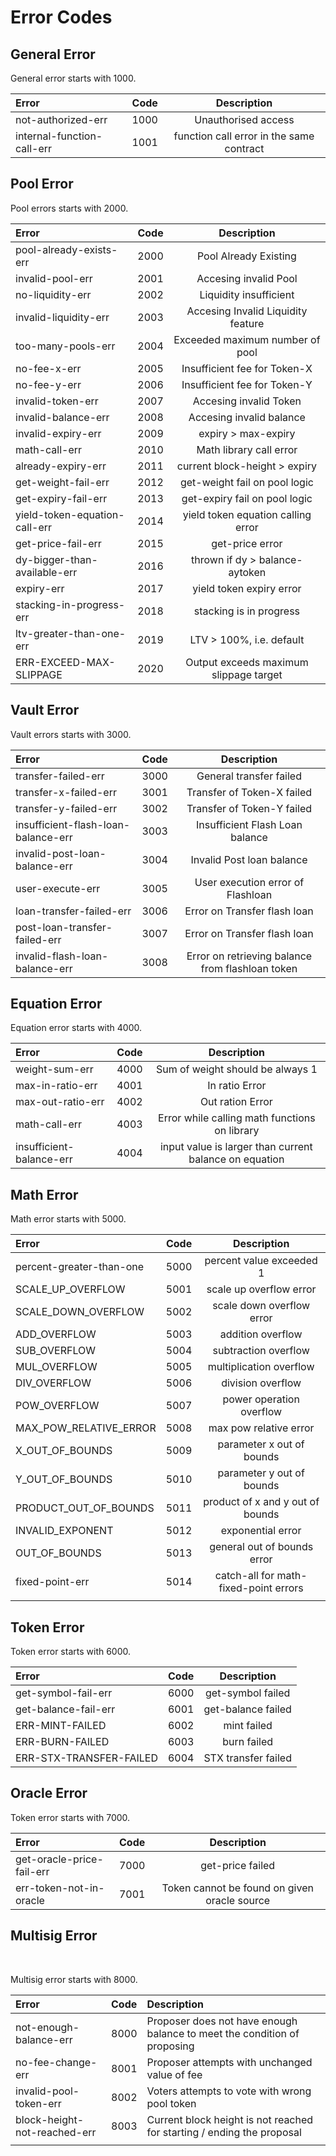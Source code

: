 # Error Codes

## General Error

General error starts with 1000.

| Error | Code | Description |
| :--- | :---: | :---: |
| not-authorized-err | 1000 | Unauthorised access |
| internal-function-call-err | 1001 | function call error in the same contract |

## Pool Error

Pool errors starts with 2000.

| Error | Code | Description |
| :--- | :---: | :---: |
| pool-already-exists-err | 2000 | Pool Already Existing |
| invalid-pool-err | 2001 | Accesing invalid Pool |
| no-liquidity-err | 2002 | Liquidity insufficient |
| invalid-liquidity-err | 2003 | Accesing Invalid Liquidity feature |
| too-many-pools-err | 2004 | Exceeded maximum number of pool |
| no-fee-x-err | 2005 | Insufficient fee for Token-X |
| no-fee-y-err | 2006 | Insufficient fee for Token-Y |
| invalid-token-err | 2007 | Accesing invalid Token |
| invalid-balance-err | 2008 | Accesing invalid balance |
| invalid-expiry-err | 2009 | expiry &gt; max-expiry |
| math-call-err | 2010 | Math library call error |
| already-expiry-err | 2011 | current block-height &gt; expiry |
| get-weight-fail-err | 2012 | get-weight fail on pool logic |
| get-expiry-fail-err | 2013 | get-expiry fail on pool logic |
| yield-token-equation-call-err | 2014 | yield token equation calling error |
| get-price-fail-err | 2015 | get-price error |
| dy-bigger-than-available-err | 2016 | thrown if dy &gt; balance-aytoken |
| expiry-err | 2017 | yield token expiry error |
| stacking-in-progress-err | 2018 | stacking is in progress |
| ltv-greater-than-one-err | 2019 | LTV &gt; 100%, i.e. default |
| ERR-EXCEED-MAX-SLIPPAGE | 2020 | Output exceeds maximum slippage target |

## Vault Error

Vault errors starts with 3000.

| Error | Code | Description |
| :--- | :---: | :---: |
| transfer-failed-err | 3000 | General transfer failed |
| transfer-x-failed-err | 3001 | Transfer of Token-X failed |
| transfer-y-failed-err | 3002 | Transfer of Token-Y failed |
| insufficient-flash-loan-balance-err | 3003 | Insufficient Flash Loan balance |
| invalid-post-loan-balance-err | 3004 | Invalid Post loan balance |
| user-execute-err | 3005 | User execution error of Flashloan |
| loan-transfer-failed-err | 3006 | Error on Transfer flash loan |
| post-loan-transfer-failed-err | 3007 | Error on Transfer flash loan |
| invalid-flash-loan-balance-err | 3008 | Error on retrieving balance from flashloan token |

## Equation Error

Equation error starts with 4000.

| Error | Code | Description |
| :--- | :---: | :---: |
| weight-sum-err | 4000 | Sum of weight should be always 1 |
| max-in-ratio-err | 4001 | In ratio Error |
| max-out-ratio-err | 4002 | Out ration Error |
| math-call-err | 4003 | Error while calling math functions on library |
| insufficient-balance-err | 4004 | input value is larger than current balance on equation |

## Math Error

Math error starts with 5000.

| Error | Code | Description |
| :--- | :---: | :---: |
| percent-greater-than-one | 5000 | percent value exceeded 1 |
| SCALE\_UP\_OVERFLOW | 5001 | scale up overflow error |
| SCALE\_DOWN\_OVERFLOW | 5002 | scale down overflow error |
| ADD\_OVERFLOW | 5003 | addition overflow |
| SUB\_OVERFLOW | 5004 | subtraction overflow |
| MUL\_OVERFLOW | 5005 | multiplication overflow |
| DIV\_OVERFLOW | 5006 | division overflow |
| POW\_OVERFLOW | 5007 | power operation overflow |
| MAX\_POW\_RELATIVE\_ERROR | 5008 | max pow relative error |
| X\_OUT\_OF\_BOUNDS | 5009 | parameter x out of bounds |
| Y\_OUT\_OF\_BOUNDS | 5010 | parameter y out of bounds |
| PRODUCT\_OUT\_OF\_BOUNDS | 5011 | product of x and y out of bounds |
| INVALID\_EXPONENT | 5012 | exponential error |
| OUT\_OF\_BOUNDS | 5013 | general out of bounds error |
| fixed-point-err | 5014 | catch-all for math-fixed-point errors |
|  |  |  |

## Token Error

Token error starts with 6000.

| Error | Code | Description |
| :--- | :---: | :---: |
| get-symbol-fail-err | 6000 | get-symbol failed |
| get-balance-fail-err | 6001 | get-balance failed |
| ERR-MINT-FAILED | 6002 | mint failed |
| ERR-BURN-FAILED | 6003 | burn failed |
| ERR-STX-TRANSFER-FAILED | 6004 | STX transfer failed |

## Oracle Error

Token error starts with 7000.

| Error | Code | Description |
| :--- | :---: | :---: |
| get-oracle-price-fail-err | 7000 | get-price failed |
| err-token-not-in-oracle | 7001 | Token cannot be found on given oracle source |

## Multisig Error <a id="oracle-error"></a>

‌

Multisig error starts with 8000.

| Error | Code | Description |
| :--- | :--- | :--- |
| not-enough-balance-err | 8000 | Proposer does not have enough balance to meet the condition of proposing |
| no-fee-change-err | 8001 | Proposer attempts with unchanged value of fee |
| invalid-pool-token-err | 8002 | Voters attempts to vote with wrong pool token |
| block-height-not-reached-err | 8003 | Current block height is not reached for starting / ending the proposal |
|  |  |  |

